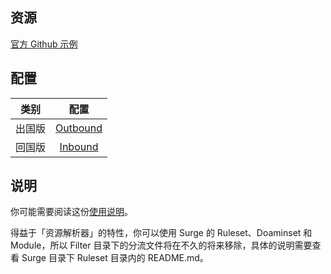 ## 资源

[官方 Github 示例](https://github.com/crossutility/Quantumult-X)

## 配置

| 类别 | 配置 |
| :------------: | :------------: |
| 出国版 | [Outbound](https://raw.githubusercontent.com/DivineEngine/Profiles/master/Quantumult/Outbound.conf) |
| 回国版 | [Inbound](https://raw.githubusercontent.com/DivineEngine/Profiles/master/Quantumult/Inbound.conf) |

## 说明

你可能需要阅读这份[使用说明](https://www.notion.so/divineengine/b4161dac0412486e9a6f1637a1b2d572)。

得益于「资源解析器」的特性，你可以使用 Surge 的 Ruleset、Doaminset 和 Module，所以 Filter 目录下的分流文件将在不久的将来移除，具体的说明需要查看 Surge 目录下 Ruleset 目录内的 README.md。